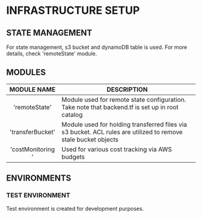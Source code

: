 # INFRASTRUCTURE SETUP

## STATE MANAGEMENT

For state management, s3 bucket and dynamoDB table is used. For more details, check 'remoteState' module.

## MODULES

|    MODULE NAME    | DESCRIPTION                                                                                                    |
|:-----------------:|----------------------------------------------------------------------------------------------------------------|
|   'remoteState'   | Module used for remote state configuration. Take note that backend.tf is set up in root catalog                |
| 'transferBucket'  | Module used for holding transferred files via s3 bucket. ACL rules are utilized to remove stale bucket objects |       
| 'costMonitoring ' | Used for various cost tracking via AWS budgets                                                                 |

## ENVIRONMENTS

### TEST ENVIRONMENT

Test environment is created for development purposes.